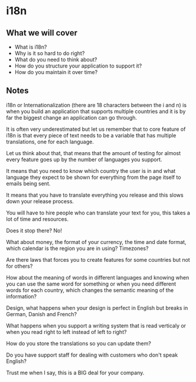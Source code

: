 # i18n

## What we will cover

* What is i18n?
* Why is it so hard to do right?
* What do you need to think about?
* How do you structure your application to support it?
* How do you maintain it over time?

## Notes

i18n or Internationalization (there are 18 characters between the i and n)
is when you build an application that supports multiple countries and
it is by far the biggest change an application can go through.

It is often very underestimated but let us remember that to core feature
of i18n is that every piece of text needs to be a variable that has
multiple translations, one for each language.

Let us think about that, that means that the amount of testing for almost
every feature goes up by the number of languages you support.

It means that you need to know which country the user is in and what language
they expect to be shown for everything from the page itself to emails being sent.

It means that you have to translate everything you release and this slows down
your release process.

You will have to hire people who can translate your text for you, this takes
a lot of time and resources.

Does it stop there? No!

What about money, the format of your currency, the time and date format,
which calendar is the region you are in using? Timezones?

Are there laws that forces you to create features for some countries
but not for others?

How about the meaning of words in different languages and knowing when
you can use the same word for something or when you need different words
for each country, which changes the semantic meaning of the information?

Design, what happens when your design is perfect in English but breaks in
German, Danish and French?

What happens when you support a writing system that is read verticaly or when you read right to left instead of left to right?

How do you store the translations so you can update them?

Do you have support staff for dealing with customers who don't speak English?

Trust me when I say, this is a BIG deal for your company.
